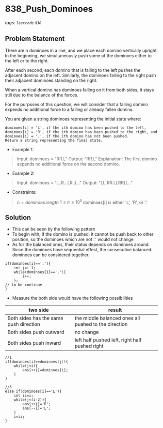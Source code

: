 # 838_Push_Dominoes
###### tags: `leetcode` `838`
## Problem Statement
There are n dominoes in a line, and we place each domino vertically upright. In the beginning, we simultaneously push some of the dominoes either to the left or to the right.

After each second, each domino that is falling to the left pushes the adjacent domino on the left. Similarly, the dominoes falling to the right push their adjacent dominoes standing on the right.

When a vertical domino has dominoes falling on it from both sides, it stays still due to the balance of the forces.

For the purposes of this question, we will consider that a falling domino expends no additional force to a falling or already fallen domino.

You are given a string dominoes representing the initial state where:

```!
dominoes[i] = 'L', if the ith domino has been pushed to the left,
dominoes[i] = 'R', if the ith domino has been pushed to the right, and
dominoes[i] = '.', if the ith domino has not been pushed.
Return a string representing the final state.
```
- Example 1:

> Input: dominoes = "RR.L"
Output: "RR.L"
Explanation: The first domino expends no additional force on the second domino.
- Example 2:

> Input: dominoes = ".L.R...LR..L.."
Output: "LL.RR.LLRRLL.."
 
- Constraints:

> $n = dominoes.length$
$1 \leq n \leq 10^5$
dominoes[i] is either 'L', 'R', or '.'
## Solution
- This can be seen by the following pattern
- To begin with, if the domino is pushed, it cannot be push back to other position, so the dominoes which are not '.' would not change
- As for the balanced ones, their status depends on dominoes around. Since the dominoes have sequential effect, the consecutive balanced dominoes can be considered together.

```cpp=
if(dominoes[i]=='.'){
    int j=i-1;
    while(dominoes[i]=='.'){
        i++;
    };
// to be continue
}
```
- Measure the both side would have the following possibilities

|two side|result|
|-|-|
|Both sides has the same push direction|the middle balanced ones all puahed to the direction|
|Both sides push outward|no change|
|Both sides push inward|left half pushed left, right half pushed right|

```cpp=
//1
if(dominoes[i]==dominoes[j]){
    while(j<i){
        ans[++j]=dominoes[i];
    }
}
```
```cpp=
//3
else if(dominoes[i]=='L'){
    int ii=i;
    while(j<(i-2)){
        ans[++j]='R';
        ans[--i]='L';
    }
    i=ii;
}
```